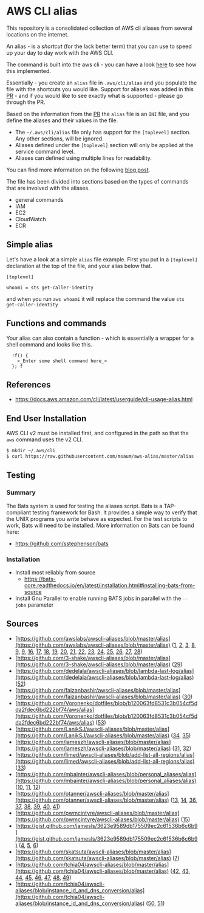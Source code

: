 # AWS CLI alias

This repository is a consolidated collection of AWS cli aliases from several locations on the internet.

An alias - is a *shortcut* (for the lack better term) that you can use to speed up your day to day work with the AWS CLI.

The command is built into the aws cli - you can have a look [here](https://github.com/aws/aws-cli/blob/master/awscli/alias.py) to see how this implemented. 

Essentially - you create an `alias` file in `.aws/cli/alias` and you populate the file with the shortcuts you would like. Support for aliases was added in this [PR](https://github.com/aws/aws-cli/pull/2287) - and if you would like to see exactly what is supported - please go through the PR.

Based on the information from the [PR](https://github.com/aws/aws-cli/pull/2287) the `alias` file is an `INI` file, and you define the aliases and their values in the file.

- The `~/.aws/cli/alias` file only has support for the `[toplevel]` section. Any other sections, will be ignored.
- Aliases defined under the `[toplevel]` section will only be applied at the service command level.
- Aliases can defined using multiple lines for readability.

You can find more information on the following [blog post](https://blog.technodrone.cloud/2021/02/aws-cli-aliases.html).

The file has been divided into sections based on the types of commands that are involved with the aliases.

- general commands
- IAM
- EC2
- CloudWatch
- ECR

## Simple alias
Let's have a look at a simple `alias` file example. First you put in a `[toplevel]` declaration at the top of the file, and your alias below that.

```
[toplevel]

whoami = sts get-caller-identity
```

and when you run `aws whoami` it will replace the command the value `sts get-caller-identity` 
## Functions and commands
Your alias can also contain a function - which is essentially a wrapper for a shell command and looks like this.

```
  !f() {
    <_Enter some shell command here_>
  }; f
```

## References
- https://docs.aws.amazon.com/cli/latest/userguide/cli-usage-alias.html

## End User Installation
AWS CLI v2 must be installed first, and configured in the path so that the `aws` command uses the v2 CLI.
```bash
$ mkdir ~/.aws/cli
$ curl https://raw.githubusercontent.com/msaum/aws-alias/master/alias -o ~/.aws/cli/alias
```
## Testing
### Summary
The Bats system is used for testing the aliases script.  Bats is a TAP-compliant testing framework for Bash. It provides a simple way to verify that the UNIX programs you write behave as expected.
For the test scripts to work, Bats will need to be installed.  More information on Bats can be found here:
- https://github.com/sstephenson/bats
### Installation
- Install most reliably from source
  - https://bats-core.readthedocs.io/en/latest/installation.html#installing-bats-from-source
- Install Gnu Parallel to enable running BATS jobs in parallel with the `--jobs` parameter


## Sources
- [https://github.com/awslabs/awscli-aliases/blob/master/alias](https://github.com/awslabs/awscli-aliases/blob/master/alias) ([1](./alias#L7), [2](./alias#L12), [3](./alias#L18), [8](./alias#L65), [9](./alias#L67), [9](./alias#L81), [16](./alias#L155), [17](./alias#L160), [18](./alias#L164), [19](./alias#L175), [20](./alias#L177), [21](./alias#L184), [22](./alias#L189), [23](./alias#L196), [24](./alias#L207), [25](./alias#L212), [26](./alias#L218), [27](./alias#L224), [28](./alias#L229))
- [https://github.com/3-shake/awscli-aliases/blob/master/alias](https://github.com/3-shake/awscli-aliases/blob/master/alias) ([29](./alias#L234))
- [https://github.com/dedelala/awscli-aliases/blob/lambda-last-log/alias](https://github.com/dedelala/awscli-aliases/blob/lambda-last-log/alias) ([52](./alias#L406))
- [https://github.com/faizanbashir/awscli-aliases/blob/master/alias](https://github.com/faizanbashir/awscli-aliases/blob/master/alias) ([30](./alias#L244))
- [https://github.com/Voronenko/dotfiles/blob/b120063fd8531c3b054cf5dda2fdec6bd222bf74/aws/alias](https://github.com/Voronenko/dotfiles/blob/b120063fd8531c3b054cf5dda2fdec6bd222bf74/aws/alias) ([53](./alias#L426))
- [https://github.com/LanikSJ/awscli-aliases/blob/master/alias](https://github.com/LanikSJ/awscli-aliases/blob/master/alias) ([34](./alias#L305), [35](./alias#L310))
- [https://github.com/jameszh/awscli-aliases/blob/master/alias](https://github.com/jameszh/awscli-aliases/blob/master/alias) ([31](./alias#L267), [32](./alias#L289))
- [https://github.com/limed/awscli-aliases/blob/add-list-all-regions/alias](https://github.com/limed/awscli-aliases/blob/add-list-all-regions/alias) ([33](./alias#L300))
- [https://github.com/mbainter/awscli-aliases/blob/personal_aliases/alias](https://github.com/mbainter/awscli-aliases/blob/personal_aliases/alias) ([10](./alias#L97), [11](./alias#L99), [12](./alias#L104))
- [https://github.com/otanner/awscli-aliases/blob/master/alias](https://github.com/otanner/awscli-aliases/blob/master/alias) ([13](./alias#L110), [14](./alias#L121), [36](./alias#L317), [37](./alias#L325), [38](./alias#L333), [39](./alias#L339), [40](./alias#L345), [41](./alias#L350))
- [https://github.com/pwmcintyre/awscli-aliases/blob/master/alias](https://github.com/pwmcintyre/awscli-aliases/blob/master/alias) ([15](./alias#L134))
- [https://gist.github.com/jamesls/3623e9589db175509ec2c61536b6c6b9](https://gist.github.com/jamesls/3623e9589db175509ec2c61536b6c6b9) ([4](./alias#L23), [5](./alias#L30), [6](./alias#L43))
- [https://github.com/skatsuta/awscli-aliases/blob/master/alias](https://github.com/skatsuta/awscli-aliases/blob/master/alias) ([7](./alias#L50))
- [https://github.com/tchia04/awscli-aliases/blob/master/alias](https://github.com/tchia04/awscli-aliases/blob/master/alias) ([42](./alias#L355), [43](./alias#L359), [44](./alias#L363), [45](./alias#L367), [46](./alias#L371), [47](./alias#L375), [48](./alias#L380), [49](./alias#L384))
- [https://github.com/tchia04/awscli-aliases/blob/instance_id_and_dns_conversion/alias](https://github.com/tchia04/awscli-aliases/blob/instance_id_and_dns_conversion/alias) ([50](./alias#L388), [51](./alias#L395))
